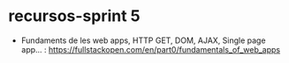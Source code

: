 # recursos-sprint 5

- Fundaments de les web apps, HTTP GET, DOM, AJAX, Single page app... : https://fullstackopen.com/en/part0/fundamentals_of_web_apps
